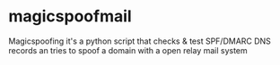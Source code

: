 # magicspoofmail
Magicspoofing it's a python script that checks &amp; test SPF/DMARC DNS records an tries to spoof a domain with a open relay mail system
